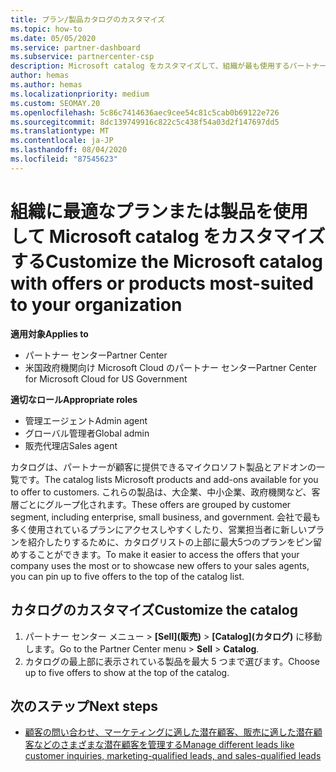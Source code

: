 ```yaml
---
title: プラン/製品カタログのカスタマイズ
ms.topic: how-to
ms.date: 05/05/2020
ms.service: partner-dashboard
ms.subservice: partnercenter-csp
description: Microsoft catalog をカスタマイズして、組織が最も使用するパートナープランや製品に簡単にアクセスできるようにする方法について説明します。
author: hemas
ms.author: hemas
ms.localizationpriority: medium
ms.custom: SEOMAY.20
ms.openlocfilehash: 5c86c7414636aec9cee54c81c5cab0b69122e726
ms.sourcegitcommit: 8dc139749916c822c5c438f54a03d2f147697dd5
ms.translationtype: MT
ms.contentlocale: ja-JP
ms.lasthandoff: 08/04/2020
ms.locfileid: "87545623"
---
```

# <a name="customize-the-microsoft-catalog-with-offers-or-products-most-suited-to-your-organization"></a><span data-ttu-id="6d107-103">組織に最適なプランまたは製品を使用して Microsoft catalog をカスタマイズする</span><span class="sxs-lookup"><span data-stu-id="6d107-103">Customize the Microsoft catalog with offers or products most-suited to your organization</span></span>

<span data-ttu-id="6d107-104">**適用対象**</span><span class="sxs-lookup"><span data-stu-id="6d107-104">**Applies to**</span></span>

- <span data-ttu-id="6d107-105">パートナー センター</span><span class="sxs-lookup"><span data-stu-id="6d107-105">Partner Center</span></span>
- <span data-ttu-id="6d107-106">米国政府機関向け Microsoft Cloud のパートナー センター</span><span class="sxs-lookup"><span data-stu-id="6d107-106">Partner Center for Microsoft Cloud for US Government</span></span>

<span data-ttu-id="6d107-107">**適切なロール**</span><span class="sxs-lookup"><span data-stu-id="6d107-107">**Appropriate roles**</span></span>

- <span data-ttu-id="6d107-108">管理エージェント</span><span class="sxs-lookup"><span data-stu-id="6d107-108">Admin agent</span></span>
- <span data-ttu-id="6d107-109">グローバル管理者</span><span class="sxs-lookup"><span data-stu-id="6d107-109">Global admin</span></span>
- <span data-ttu-id="6d107-110">販売代理店</span><span class="sxs-lookup"><span data-stu-id="6d107-110">Sales agent</span></span>

<span data-ttu-id="6d107-111">カタログは、パートナーが顧客に提供できるマイクロソフト製品とアドオンの一覧です。</span><span class="sxs-lookup"><span data-stu-id="6d107-111">The catalog lists Microsoft products and add-ons available for you to offer to customers.</span></span> <span data-ttu-id="6d107-112">これらの製品は、大企業、中小企業、政府機関など、客層ごとにグループ化されます。</span><span class="sxs-lookup"><span data-stu-id="6d107-112">These offers are grouped by customer segment, including enterprise, small business, and government.</span></span> <span data-ttu-id="6d107-113">会社で最も多く使用されているプランにアクセスしやすくしたり、営業担当者に新しいプランを紹介したりするために、カタログリストの上部に最大5つのプランをピン留めすることができます。</span><span class="sxs-lookup"><span data-stu-id="6d107-113">To make it easier to access the offers that your company uses the most or to showcase new offers to your sales agents, you can pin up to five offers to the top of the catalog list.</span></span>

## <a name="customize-the-catalog"></a><span data-ttu-id="6d107-114">カタログのカスタマイズ</span><span class="sxs-lookup"><span data-stu-id="6d107-114">Customize the catalog</span></span>

1. <span data-ttu-id="6d107-115">パートナー センター メニュー &gt; **[Sell]\(販売\)** &gt; **[Catalog]\(カタログ\)** に移動します。</span><span class="sxs-lookup"><span data-stu-id="6d107-115">Go to the Partner Center menu &gt; **Sell** &gt; **Catalog**.</span></span>
2. <span data-ttu-id="6d107-116">カタログの最上部に表示されている製品を最大 5 つまで選びます。</span><span class="sxs-lookup"><span data-stu-id="6d107-116">Choose up to five offers to show at the top of the catalog.</span></span>
 
## <a name="next-steps"></a><span data-ttu-id="6d107-117">次のステップ</span><span class="sxs-lookup"><span data-stu-id="6d107-117">Next steps</span></span>

- [<span data-ttu-id="6d107-118">顧客の問い合わせ、マーケティングに適した潜在顧客、販売に適した潜在顧客などのさまざまな潜在顧客を管理する</span><span class="sxs-lookup"><span data-stu-id="6d107-118">Manage different leads like customer inquiries, marketing-qualified leads, and sales-qualified leads</span></span>](manage-leads.md) 
